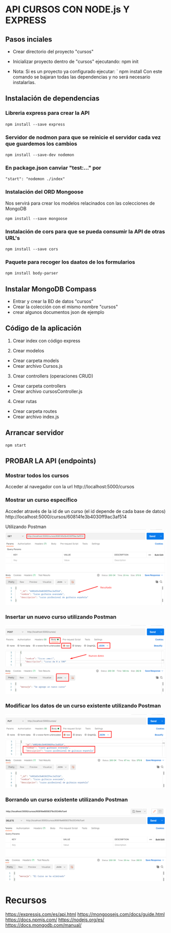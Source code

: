 # API CURSOS CON NODE.js Y EXPRESS

## Pasos inciales
- Crear directorio del proyecto "cursos"
- Inicializar proyecto dentro de "cursos" ejecutando:
    npm init

- Nota: Si es un proyecto ya configurado ejecutar:
`
  npm install
Con este comando se bajaran todas las dependencias y no será necesario instalarlas.

## Instalación de dependencias
### Libreria express para crear la API
    npm install --save express

### Servidor de nodmon para que se reinicie el servidor cada vez que guardemos los cambios
    npm install --save-dev nodemon

### En package.json canviar "test:..." por
    "start": "nodemon ./index"

### Instalación del ORD Mongoose 
Nos servirá para crear los modelos relacinados con las colecciones de MongoDB

    npm install --save mongoose

### Instalación de cors para que se pueda consumir la API de otras URL's
    npm install --save cors

### Paquete para recoger los daatos de los formularios
    npm install body-parser
    
## Instalar MongoDB Compass
 - Entrar y crear la BD de datos "cursos"
 - Crear la colección con el mismo nombre "cursos"
 - crear algunos documentos json de ejemplo 

## Código de la aplicación

1. Crear index con código express

2. Crear modelos
- Crear carpeta models
- Crear archivo Cursos.js

3. Crear controllers (operaciones CRUD)
- Crear carpeta controllers
- Crear archivo cursosController.js

4. Crear rutas
- Crear carpeta routes
- Crear archivo index.js

## Arrancar servidor
    npm start

## PROBAR LA API (endpoints)

### Mostrar todos los cursos
Acceder al navegador con la url 
http://localhost:5000/cursos

### Mostrar un curso específico
Acceder através de la id de un curso (el id depende de cada base de datos)
http://localhost:5000/cursos/60814fe3b4030ff9ac3af514

Utilizando Postman
![Cursos get](./screenshots/cursos_get.png)

### Insertar un nuevo curso utilizando Postman
![Cursos post](./screenshots/cursos_post.png)

### Modificar los datos de un curso existente utilizando Postman
![Cursos put](./screenshots/cursos_put.png)

### Borrando un curso existente utilizando Postman
![Cursos delete](./screenshots/cursos_delete.png)

# Recursos
https://expressjs.com/es/api.html
https://mongoosejs.com/docs/guide.html
https://docs.npmjs.com/
https://nodejs.org/es/
https://docs.mongodb.com/manual/